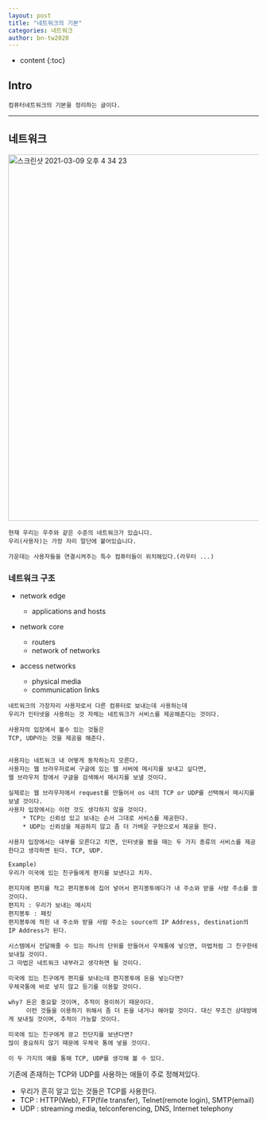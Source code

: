 ```yaml
---
layout: post
title: "네트워크의 기본"
categories: 네트워크
author: bn-tw2020
---
```

* content
{:toc}


## Intro

```
컴퓨터네트워크의 기본을 정리하는 글이다.
```





---

## 네트워크

<img width="737" alt="스크린샷 2021-03-09 오후 4 34 23" src="https://user-images.githubusercontent.com/66770613/110434558-4fda9500-80f5-11eb-8f79-d475629f3f72.png">


```
현재 우리는 우주와 같은 수준의 네트워크가 있습니다.
우리(사용자)는 가장 자리 말단에 붙어있습니다.

가운데는 사용자들을 연결시켜주는 특수 컴퓨터들이 위치해있다.(라우터 ...)
```

### 네트워크 구조

* network edge
  * applications and hosts

* network core
  * routers
  * network of networks

* access networks
  * physical media
  * communication links

```
네트워크의 가장자리 사용자로서 다른 컴퓨터로 보내는데 사용하는데
우리가 인터넷을 사용하는 것 자체는 네트워크가 서비스를 제공해준다는 것이다.

사용자의 입장에서 볼수 있는 것들은
TCP, UDP라는 것을 제공을 해준다.


사용자는 네트워크 내 어떻게 동작하는지 모른다.
사용자는 웹 브라우저로써 구글에 있는 웹 서버에 메시지를 보내고 싶다면,
웹 브라우저 창에서 구글을 검색해서 메시지를 보낼 것이다.

실제로는 웹 브라우저에서 request를 만들어서 os 내의 TCP or UDP를 선택해서 메시지를 보낼 것이다.
사용자 입장에서는 이런 것도 생각하지 않을 것이다.
    * TCP는 신뢰성 있고 보내는 순서 그대로 서비스를 제공한다.
    * UDP는 신뢰성을 제공하지 않고 좀 더 가벼운 구현으로서 제공을 한다.

사용자 입장에서는 내부를 모른다고 치면, 인터넷을 봤을 때는 두 가지 종류의 서비스를 제공한다고 생각하면 된다. TCP, UDP.

Example)
우리가 미국에 있는 친구들에게 편지를 보낸다고 치자.

편지지에 편지를 적고 편지봉투에 집어 넣어서 편지봉투에다가 내 주소와 받을 사람 주소를 쓸 것이다.
편지지 : 우리가 보내는 메시지
편지봉투 : 패킷
편지봉투에 적힌 내 주소와 받을 사람 주소는 source의 IP Address, destination의 IP Address가 된다.

시스템에서 전달해줄 수 있는 하나의 단위를 만들어서 우체통에 넣으면, 마법처럼 그 친구한테 보내질 것이다.
그 마법은 네트워크 내부라고 생각하면 될 것이다.

미국에 있는 친구에게 편지를 보내는데 편지봉투에 돈을 넣는다면?
우체국통에 바로 넣지 않고 등기를 이용할 것이다.

why? 돈은 중요할 것이며, 추적이 용이하기 때문이다.
     이런 것들을 이용하기 위해서 좀 더 돈을 내거나 해야할 것이다. 대신 무조건 상대방에게 보내질 것이며, 추적이 가능할 것이다.

미국에 있는 친구에게 광고 전단지를 보낸다면?
많이 중요하지 않기 때문에 우체국 통에 넣을 것이다.

이 두 가지의 예를 통해 TCP, UDP를 생각해 볼 수 있다.
```

기존에 존재하는 TCP와 UDP를 사용하는 애들이 주로 정해져있다.  

* 우리가 흔히 알고 있는 것들은 TCP를 사용한다.
* TCP : HTTP(Web), FTP(file transfer), Telnet(remote login), SMTP(email)
* UDP : streaming media, telconferencing, DNS, Internet telephony